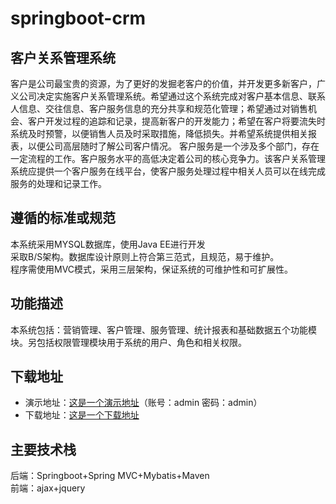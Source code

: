 # springboot-crm
## 客户关系管理系统
客户是公司最宝贵的资源，为了更好的发掘老客户的价值，并开发更多新客户，广义公司决定实施客户关系管理系统。希望通过这个系统完成对客户基本信息、联系人信息、交往信息、客户服务信息的充分共享和规范化管理；希望通过对销售机会、客户开发过程的追踪和记录，提高新客户的开发能力；希望在客户将要流失时系统及时预警，以便销售人员及时采取措施，降低损失。并希望系统提供相关报表，以便公司高层随时了解公司客户情况。
客户服务是一个涉及多个部门，存在一定流程的工作。客户服务水平的高低决定着公司的核心竞争力。该客户关系管理系统应提供一个客户服务在线平台，使客户服务处理过程中相关人员可以在线完成服务的处理和记录工作。

## 遵循的标准或规范
本系统采用MYSQL数据库，使用Java EE进行开发<br>
采取B/S架构。数据库设计原则上符合第三范式，且规范，易于维护。<br>
程序需使用MVC模式，采用三层架构，保证系统的可维护性和可扩展性。

## 功能描述
本系统包括：营销管理、客户管理、服务管理、统计报表和基础数据五个功能模块。另包括权限管理模块用于系统的用户、角色和相关权限。
## 下载地址
* 演示地址：[这是一个演示地址](http://49.235.45.212:8080/springboot_crm-0.0.1-SNAPSHOT/)（账号：admin 密码：admin）
* 下载地址：[这是一个下载地址](https://github.com/Gxuxu-cpu/springboot-crm)
## 主要技术栈
后端：Springboot+Spring MVC+Mybatis+Maven<br>
前端：ajax+jquery
